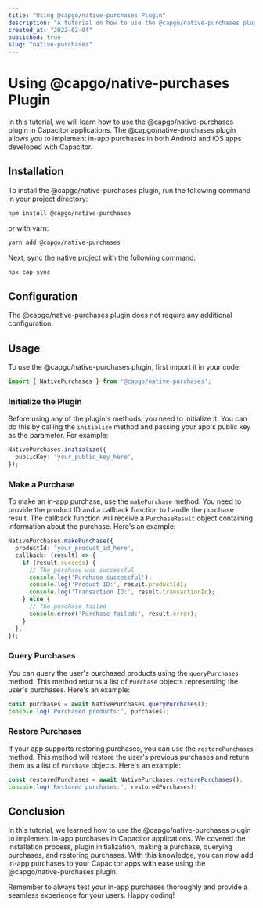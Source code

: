 ```yaml
---
title: "Using @capgo/native-purchases Plugin"
description: "A tutorial on how to use the @capgo/native-purchases plugin in Capacitor applications."
created_at: "2022-02-04"
published: true
slug: "native-purchases"
---
```


# Using @capgo/native-purchases Plugin

In this tutorial, we will learn how to use the @capgo/native-purchases plugin in Capacitor applications. The @capgo/native-purchases plugin allows you to implement in-app purchases in both Android and iOS apps developed with Capacitor.

## Installation

To install the @capgo/native-purchases plugin, run the following command in your project directory:

```bash
npm install @capgo/native-purchases
```

or with yarn:

```bash
yarn add @capgo/native-purchases
```

Next, sync the native project with the following command:

```bash
npx cap sync
```

## Configuration

The @capgo/native-purchases plugin does not require any additional configuration.

## Usage

To use the @capgo/native-purchases plugin, first import it in your code:

```typescript
import { NativePurchases } from '@capgo/native-purchases';
```

### Initialize the Plugin

Before using any of the plugin's methods, you need to initialize it. You can do this by calling the `initialize` method and passing your app's public key as the parameter. For example:

```typescript
NativePurchases.initialize({
  publicKey: 'your_public_key_here',
});
```

### Make a Purchase

To make an in-app purchase, use the `makePurchase` method. You need to provide the product ID and a callback function to handle the purchase result. The callback function will receive a `PurchaseResult` object containing information about the purchase. Here's an example:

```typescript
NativePurchases.makePurchase({
  productId: 'your_product_id_here',
  callback: (result) => {
    if (result.success) {
      // The purchase was successful
      console.log('Purchase successful');
      console.log('Product ID:', result.productId);
      console.log('Transaction ID:', result.transactionId);
    } else {
      // The purchase failed
      console.error('Purchase failed:', result.error);
    }
  },
});
```

### Query Purchases

You can query the user's purchased products using the `queryPurchases` method. This method returns a list of `Purchase` objects representing the user's purchases. Here's an example:

```typescript
const purchases = await NativePurchases.queryPurchases();
console.log('Purchased products:', purchases);
```

### Restore Purchases

If your app supports restoring purchases, you can use the `restorePurchases` method. This method will restore the user's previous purchases and return them as a list of `Purchase` objects. Here's an example:

```typescript
const restoredPurchases = await NativePurchases.restorePurchases();
console.log('Restored purchases:', restoredPurchases);
```

## Conclusion

In this tutorial, we learned how to use the @capgo/native-purchases plugin to implement in-app purchases in Capacitor applications. We covered the installation process, plugin initialization, making a purchase, querying purchases, and restoring purchases. With this knowledge, you can now add in-app purchases to your Capacitor apps with ease using the @capgo/native-purchases plugin.

Remember to always test your in-app purchases thoroughly and provide a seamless experience for your users. Happy coding!
